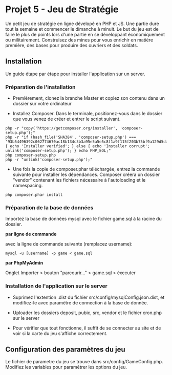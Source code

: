# Projet 5 - Jeu de Stratégie

Un petit jeu de stratégie en ligne dévelopé en PHP et JS.
Une partie dure tout la semaine et commencer le dimanche à minuit.
Le but du jeu est de faire le plus de points lors d'une partie en se développant économiquement ou militairement.
Construisez des mines pour vous enrichir en matière première, des bases pour produire des ouvriers et des soldats.

## Installation

Un guide étape par étape pour installer l'application sur un server.

### Préparation de l'installation

- Premièrement, clonez la branche Master et copiez son contenu dans un dossier sur votre ordinateur

- Installez Composer. Dans le terminale, positionez-vous dans le dossier que vous venez de créer et entrer le script suivant.

```
php -r "copy('https://getcomposer.org/installer', 'composer-setup.php');"
php -r "if (hash_file('SHA384', 'composer-setup.php') === '93b54496392c062774670ac18b134c3b3a95e5a5e5c8f1a9f115f203b75bf9a129d5daa8ba6a13e2cc8a1da0806388a8') { echo 'Installer verified'; } else { echo 'Installer corrupt'; unlink('composer-setup.php'); } echo PHP_EOL;"
php composer-setup.php
php -r "unlink('composer-setup.php');"
```

- Une fois la copie de composer.phar téléchargée, entrez la commande suivante pour installer les dépendances. Composer créera un dossier "vendor" contenant les fichiers nécessaire à l'autoloading et le namespacing.

```
php composer.phar install
```
### Préparation de la base de données

Importez la base de données mysql avec le fichier game.sql à la racine du dossier.

**par ligne de commande**

avec la ligne de commande suivante (remplacez username):

```
mysql -u [username] -p game < game.sql
```

**par PhpMyAdmin**

Onglet Importer > bouton "parcourir..." > game.sql > éxecuter

### Installation de l'application sur le server

- Suprimez l'extention .dist du fichier src/config/mysqlConfig.json.dist, et modifiez-le avec paramètre de connection à la base de donnée.

- Uploader les dossiers deposit, pubic, src, vendor et le fichier cron.php sur le server

- Pour vérifier que tout fonctionne, il suffit de se connecter au site et de voir si la carte du jeu s'affiche correctement.

## Configuration des paramètres du jeu

Le fichier de parametre du jeu se trouve dans src/config/GameConfig.php. 
Modifiez les variables pour paramétrer les options du jeu.
